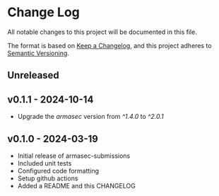 # Change Log

All notable changes to this project will be documented in this file.

The format is based on [Keep a Changelog](http://keepachangelog.com/),
and this project adheres to [Semantic Versioning](http://semver.org/).

## Unreleased

## v0.1.1 - 2024-10-14

- Upgrade the *armasec* version from *^1.4.0* to *^2.0.1*

## v0.1.0 - 2024-03-19

- Initial release of armasec-submissions
- Included unit tests
- Configured code formatting
- Setup github actions
- Added a README and this CHANGELOG
